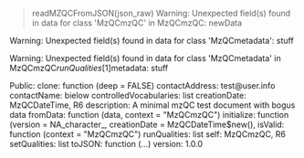 > readMZQCFromJSON(json_raw)
Warning: Unexpected field(s) found in data for class 'MzQCmzQC' in MzQCmzQC: newData

Warning: Unexpected field(s) found in data for class 'MzQCmetadata': stuff

Warning: Unexpected field(s) found in data for class 'MzQCmetadata' in MzQCmzQC$runQualities[1]$metadata: stuff

<MzQCmzQC>
  Public:
    clone: function (deep = FALSE) 
    contactAddress: test@user.info
    contactName: bielow
    controlledVocabularies: list
    creationDate: MzQCDateTime, R6
    description: A minimal mzQC test document with bogus data
    fromData: function (data, context = "MzQCmzQC") 
    initialize: function (version = NA_character_, creationDate = MzQCDateTime$new(), 
    isValid: function (context = "MzQCmzQC") 
    runQualities: list
    self: MzQCmzQC, R6
    setQualities: list
    toJSON: function (...) 
    version: 1.0.0

